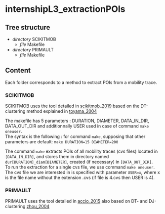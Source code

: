 # internshipL3_extractionPOIs

## Tree structure
* *directory* SCIKITMOB
  * *file* Makefile
* *directory* PRIMAULT
  * *file* Makefile

## Content
Each folder corresponds to a method to extract POIs from a mobility trace.  

### SCIKITMOB
SCIKITMOB uses the tool detailed in [scikitmob_2019](https://arxiv.org/pdf/1907.07062.pdf) based on the DT-clustering method explained in [toyama_2004](http://citeseerx.ist.psu.edu/viewdoc/download?doi=10.1.1.422.3690&rep=rep1&type=pdf)  

The makefile has 5 parameters : DURATION, DIAMETER, DATA_IN_DIR, DATA_OUT_DIR and additionnally USER used in case of command `make oneuser`.  
The syntax is the following : for command `make`, supposing that other parameters are default:  `make DURATION=15 DIAMETER=200`  

The command `make` extracts POIs of all mobility traces (cvs files) located in `[DATA_IN_DIR]`, and stores them in directory named `dur[DURATION]_diam[DIAMETER]`, created (if necessary) in `[DATA_OUT_DIR]`.  
To run the extraction for a single cvs file, we use command `make oneuser`. The cvs file we are interested in is specified with parameter `USER=x`, where x is the file name without the extension .cvs (if file is 4.cvs then USER is 4).  

### PRIMAULT
PRIMAULT uses the tool detailed in [accio_2015](https://discovery.ucl.ac.uk/id/eprint/10047858/1/Primault_paper.pdf) also based on DT- and DJ-clustering [zhou_2004](https://www.researchgate.net/profile/Dan-Frankowski-2/publication/221589563_Discovering_personal_gazetteers_An_interactive_clustering_approach/links/562a314108ae518e347f1054/Discovering-personal-gazetteers-An-interactive-clustering-approach.pdf)  


